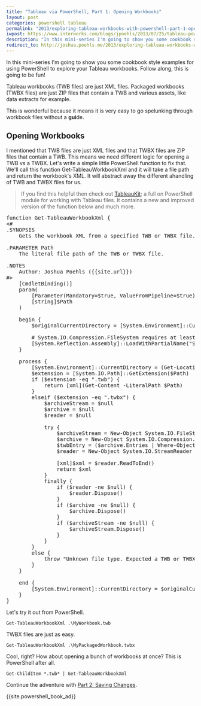 ```yaml
---
title: "Tableau via PowerShell, Part 1: Opening Workbooks"
layout: post
categories: powershell tableau
permalink: "2013/exploring-tableau-workbooks-with-powershell-part-1-opening-workbooks/"
iwpost: https://www.interworks.com/blogs/jpoehls/2013/07/25/tableau-powershell-part-1-opening-workbooks
description: "In this mini-series I'm going to show you some cookbook style examples for using PowerShell to explore your Tableau workbooks. Follow along, this is going to be fun!"
redirect_to: http://joshua.poehls.me/2013/exploring-tableau-workbooks-with-powershell-part-1-opening-workbooks
---
```


In this mini-series I'm going to show you some cookbook style examples for using PowerShell to explore your Tableau workbooks. Follow along, this is going to be fun!

Tableau workbooks (TWB files) are just XML files. Packaged workbooks (TWBX files) are just ZIP files that contain a TWB and various assets, like data extracts for example.

This is wonderful because it means it is very easy to go spelunking through workbook files without a **gui**de.

## Opening Workbooks

I mentioned that TWB files are just XML files and that TWBX files are ZIP files that contain a TWB. This means we need different logic for opening a TWB vs a TWBX. Let's write a simple little PowerShell function to fix that. We'll call this function Get-TableauWorkbookXml and it will take a file path and return the workbook's XML. It will abstract away the different ahandling of TWB and TWBX files for us.

> If you find this helpful then check out [TableauKit]({{site.url}}/2013/tableaukit-powershell-module-for-tableau/);
> a full on PowerShell module for working with Tableau files. It contains a new and improved
> version of the function below and much more.

<pre data-language="powershell">
function Get-TableauWorkbookXml {
&lt;#
.SYNOPSIS
    Gets the workbook XML from a specified TWB or TWBX file.

.PARAMETER Path
    The literal file path of the TWB or TWBX file.

.NOTES
    Author: Joshua Poehls ({{site.url}})
#&gt;
    [CmdletBinding()]
    param(
        [Parameter(Mandatory=$true, ValueFromPipeline=$true)]
        [string]$Path
    )

    begin {
        $originalCurrentDirectory = [System.Environment]::CurrentDirectory

        # System.IO.Compression.FileSystem requires at least .NET 4.5
        [System.Reflection.Assembly]::LoadWithPartialName("System.IO.Compression") | Out-Null
    }

    process {
        [System.Environment]::CurrentDirectory = (Get-Location).Path
        $extension = [System.IO.Path]::GetExtension($Path)
        if ($extension -eq ".twb") {
            return [xml](Get-Content -LiteralPath $Path)
        }
        elseif ($extension -eq ".twbx") {
            $archiveStream = $null
            $archive = $null
            $reader = $null

            try {
                $archiveStream = New-Object System.IO.FileStream($Path, [System.IO.FileMode]::Open)
                $archive = New-Object System.IO.Compression.ZipArchive($archiveStream)
                $twbEntry = ($archive.Entries | Where-Object { $_.FullName -eq $_.Name -and [System.IO.Path]::GetExtension($_.Name) -eq ".twb" })[0]
                $reader = New-Object System.IO.StreamReader $twbEntry.Open()

                [xml]$xml = $reader.ReadToEnd()
                return $xml
            }
            finally {
                if ($reader -ne $null) {
                    $reader.Dispose()
                }
                if ($archive -ne $null) {
                    $archive.Dispose()
                }
                if ($archiveStream -ne $null) {
                    $archiveStream.Dispose()
                }
            }
        }
        else {
            throw "Unknown file type. Expected a TWB or TWBX file extension."
        }
    }

    end {
        [System.Environment]::CurrentDirectory = $originalCurrentDirectory
    }
}
</pre>

Let's try it out from PowerShell.

`Get-TableauWorkbookXml .\MyWorkbook.twb`

TWBX files are just as easy.

`Get-TableauWorkbookXml .\MyPackagedWorkbook.twbx`

Cool, right? How about opening a bunch of workbooks at once? This is PowerShell after all.

`Get-ChildItem *.twb* | Get-TableauWorkbookXml`

Continue the adventure with [Part 2: Saving Changes]({{site.url}}/2013/tableau-via-powershell-part-2-saving-changes/).

{{site.powershell_book_ad}}